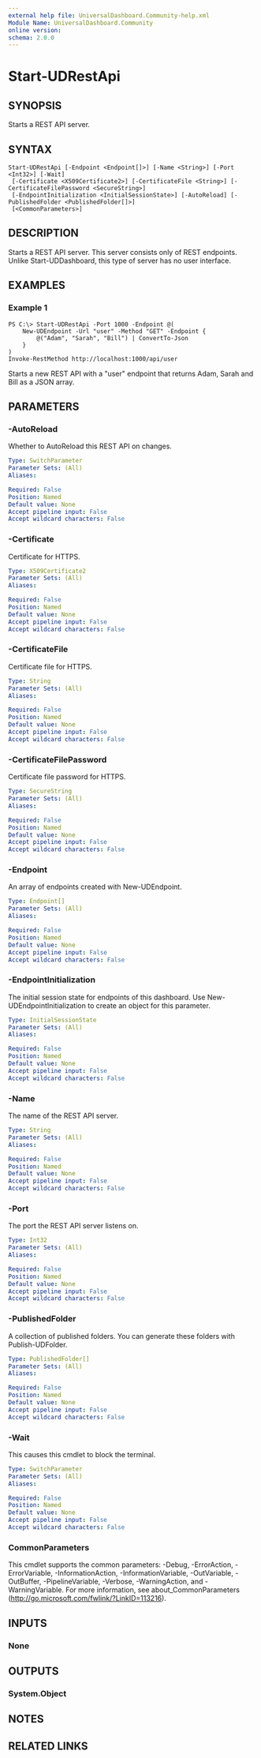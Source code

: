 ```yaml
---
external help file: UniversalDashboard.Community-help.xml
Module Name: UniversalDashboard.Community
online version: 
schema: 2.0.0
---
```


# Start-UDRestApi

## SYNOPSIS
Starts a REST API server.

## SYNTAX

```
Start-UDRestApi [-Endpoint <Endpoint[]>] [-Name <String>] [-Port <Int32>] [-Wait]
 [-Certificate <X509Certificate2>] [-CertificateFile <String>] [-CertificateFilePassword <SecureString>]
 [-EndpointInitialization <InitialSessionState>] [-AutoReload] [-PublishedFolder <PublishedFolder[]>]
 [<CommonParameters>]
```

## DESCRIPTION
Starts a REST API server. This server consists only of REST endpoints. Unlike Start-UDDashboard, this type of server has no user interface. 

## EXAMPLES

### Example 1
```
PS C:\> Start-UDRestApi -Port 1000 -Endpoint @(
	New-UDEndpoint -Url "user" -Method "GET" -Endpoint {
		@("Adam", "Sarah", "Bill") | ConvertTo-Json
	}
)
Invoke-RestMethod http://localhost:1000/api/user
```

Starts a new REST API with a "user" endpoint that returns Adam, Sarah and Bill as a JSON array.

## PARAMETERS

### -AutoReload
Whether to AutoReload this REST API on changes. 

```yaml
Type: SwitchParameter
Parameter Sets: (All)
Aliases: 

Required: False
Position: Named
Default value: None
Accept pipeline input: False
Accept wildcard characters: False
```

### -Certificate
Certificate for HTTPS. 

```yaml
Type: X509Certificate2
Parameter Sets: (All)
Aliases: 

Required: False
Position: Named
Default value: None
Accept pipeline input: False
Accept wildcard characters: False
```

### -CertificateFile
Certificate file for HTTPS.

```yaml
Type: String
Parameter Sets: (All)
Aliases: 

Required: False
Position: Named
Default value: None
Accept pipeline input: False
Accept wildcard characters: False
```

### -CertificateFilePassword
Certificate file password for HTTPS.

```yaml
Type: SecureString
Parameter Sets: (All)
Aliases: 

Required: False
Position: Named
Default value: None
Accept pipeline input: False
Accept wildcard characters: False
```

### -Endpoint
An array of endpoints created with New-UDEndpoint. 

```yaml
Type: Endpoint[]
Parameter Sets: (All)
Aliases: 

Required: False
Position: Named
Default value: None
Accept pipeline input: False
Accept wildcard characters: False
```

### -EndpointInitialization
The initial session state for endpoints of this dashboard. Use New-UDEndpointInitialization to create an object for this parameter.

```yaml
Type: InitialSessionState
Parameter Sets: (All)
Aliases: 

Required: False
Position: Named
Default value: None
Accept pipeline input: False
Accept wildcard characters: False
```

### -Name
The name of the REST API server.

```yaml
Type: String
Parameter Sets: (All)
Aliases: 

Required: False
Position: Named
Default value: None
Accept pipeline input: False
Accept wildcard characters: False
```

### -Port
The port the REST API server listens on. 

```yaml
Type: Int32
Parameter Sets: (All)
Aliases: 

Required: False
Position: Named
Default value: None
Accept pipeline input: False
Accept wildcard characters: False
```

### -PublishedFolder
A collection of published folders. You can generate these folders with Publish-UDFolder.

```yaml
Type: PublishedFolder[]
Parameter Sets: (All)
Aliases: 

Required: False
Position: Named
Default value: None
Accept pipeline input: False
Accept wildcard characters: False
```

### -Wait
This causes this cmdlet to block the terminal.

```yaml
Type: SwitchParameter
Parameter Sets: (All)
Aliases: 

Required: False
Position: Named
Default value: None
Accept pipeline input: False
Accept wildcard characters: False
```

### CommonParameters
This cmdlet supports the common parameters: -Debug, -ErrorAction, -ErrorVariable, -InformationAction, -InformationVariable, -OutVariable, -OutBuffer, -PipelineVariable, -Verbose, -WarningAction, and -WarningVariable. For more information, see about_CommonParameters (http://go.microsoft.com/fwlink/?LinkID=113216).

## INPUTS

### None

## OUTPUTS

### System.Object

## NOTES

## RELATED LINKS

